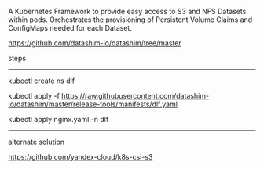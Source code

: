 A Kubernetes Framework to provide easy access to S3 and NFS Datasets within pods. Orchestrates the provisioning of Persistent Volume Claims and ConfigMaps needed for each Dataset. 

https://github.com/datashim-io/datashim/tree/master

steps

---

kubectl create ns dlf

kubectl apply -f https://raw.githubusercontent.com/datashim-io/datashim/master/release-tools/manifests/dlf.yaml

kubectl apply nginx.yaml -n dlf


---

alternate solution

https://github.com/yandex-cloud/k8s-csi-s3